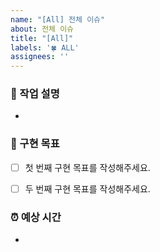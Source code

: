 ```yaml
---
name: "[All] 전체 이슈"
about: 전체 이슈
title: "[All]"
labels: '🍀 ALL'
assignees: ''
---
```


### 🚀 작업 설명
<!-- 구현하려는 기능에 대한 명확한 설명을 작성해주세요. -->
- 

### 🎯 구현 목표
- [ ] 첫 번째 구현 목표를 작성해주세요.
- [ ] 두 번째 구현 목표를 작성해주세요.


### ⏰ 예상 시간
<!-- 2025.03.01 12:00 형식으로 작성해주세요-->
- 

